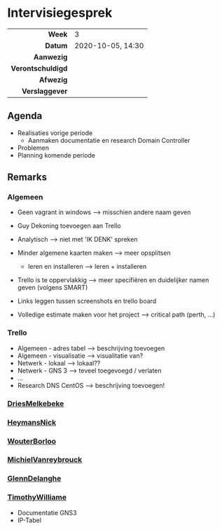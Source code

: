 # Intervisiegesprek

|                     |                   |
|--------------------:|:------------------|
|            **Week** | 3                 |
|           **Datum** | 2020-10-05, 14:30 |
|        **Aanwezig** |                   |
| **Verontschuldigd** |                   |
|         **Afwezig** |                   |
|    **Verslaggever** |                   |

## Agenda

- Realisaties vorige periode
  - Aanmaken documentatie en research Domain Controller
- Problemen
- Planning komende periode

## Remarks

### Algemeen
- Geen vagrant in windows --> misschien andere naam geven
- Guy Dekoning toevoegen aan Trello
- Analytisch --> niet met 'IK DENK' spreken
- Minder algemene kaarten maken --> meer opsplitsen
  - leren en installeren --> leren + installeren
- Trello is te oppervlakkig --> meer specifiëren en duidelijker namen geven (volgens SMART)

- Links leggen tussen screenshots en trello board

- Volledige estimate maken voor het project --> critical path (perth, ...)

### Trello
- Algemeen - adres tabel --> beschrijving toevoegen
- Algemeen - visualisatie --> visualitatie van?
- Netwerk - lokaal --> lokaal??
- Netwerk - GNS 3 --> teveel toegevoegd / verlaten
- ...
- Research DNS CentOS --> beschrijving toevoegen!

### [DriesMelkebeke](https://github.com/DriesMelkebeke)


### [HeymansNick](https://github.com/HeymansNickk)


### [WouterBorloo](https://github.com/wouterBorloo)


### [MichielVanreybrouck](https://github.com/MichielVanreybrouck)


### [GlennDelanghe](https://github.com/GlennDelanghe)


### [TimothyWilliame](https://github.com/scoffir)

- Documentatie GNS3
- IP-Tabel